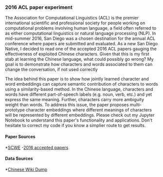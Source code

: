 ### 2016 ACL paper experiment

The Association for Computational Linguistics (ACL) is the premier international scientific and professional society for people working on computational problems involving human language, a field often referred to as either computational linguistics or natural language processing (NLP). In mid-summer 2016, San Diego was a chosen destination for the annual ACL conference where papers are submitted and evaluated. As a new San Diego Native, I decided to read one of the accepted 2016 ACL papers gauging the effectiveness of exploited Chinese characters. Given that this is my first stab at learning the Chinese language, what could possibly go wrong? My goal is to demonstrate how characters and words associated to them can change the conversation, if not used correctly

The idea behind this paper is to show how jointly learned character and word embeddings can capture semantic contribution of characters to words using a similarity-based method. In the Chinese language, characters and words have different part-of-speech labels (e.g. noun, verb, etc.) and yet express the same meaning. Further, characters carry more ambiguity weight than words. To address this issue, the paper proposes multi-prototype character embeddings where different meanings of characters will be represented by different embeddings. Please check out my Jupyter Notebook to understand this paper's functionality and applications. Don't hesitate to correct my code if you know a simplier route to get results.

 #### Paper Sources
*[SCWE](http://www.aclweb.org/anthology/N16-1119)
-[2016 accepted papers](http://naacl.org/naacl-hlt-2016/accepted_papers.html)

#### Data Sources
*[Chinese Wiki Dump](http://download.wikipedia.com/zhwiki/)

